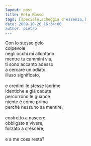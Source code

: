 ```yaml
---
layout: post
title: Gelo Rosso
tags: [speciale,scheggia d'essenza,]
date: 2009-10-26 16:34:00
author: pietro
---
```

Con lo stesso gelo<br/>colpevole<br/>negli occhi mi allontano<br/>mentre tu cammini via,<br/>ti sono accanto adesso<br/>a cercare un odiato<br/>illuso significato,<br/><br/>e credimi le stesse lacrime<br/>identiche e già cadute<br/>percorrono le guance<br/>niente è come prima<br/>perché nessuno sa mentire,<br/><br/>costretto a nascere<br/>obbligato a vivere,<br/>forzato a crescere;<br/><br/>e a me cosa resta?
